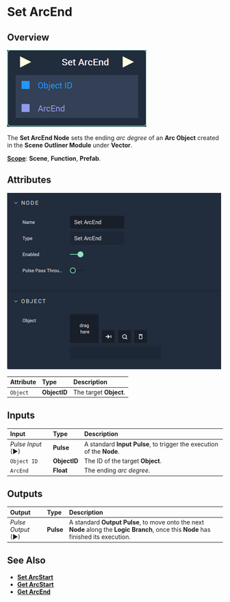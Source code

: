 # Set ArcEnd

## Overview

![The Set ArcEnd Node.](../../../../.gitbook/assets/node-set-arcend.png)

The **Set ArcEnd Node** sets the ending _arc degree_ of an **Arc Object** created in the **Scene Outliner Module** under **Vector**.

[**Scope**](../../../overview.md#scopes): **Scene**, **Function**, **Prefab**.

## Attributes

![The Set ArcEnd Node Attributes.](../../../../.gitbook/assets/node-set-arcend-attr.png)

| Attribute | Type | Description |
| :--- | :--- | :--- |
| `Object` | **ObjectID** | The target **Object**. |

## Inputs

| Input | Type | Description |
| :--- | :--- | :--- |
| _Pulse Input_ \(►\) | **Pulse** | A standard **Input Pulse**, to trigger the execution of the **Node**. |
| `Object ID` | **ObjectID** | The ID of the target **Object**. |
| `ArcEnd` | **Float** | The ending _arc degree_. |

## Outputs

| Output | Type | Description |
| :--- | :--- | :--- |
| _Pulse Output_ \(►\) | **Pulse** | A standard **Output Pulse**, to move onto the next **Node** along the **Logic Branch**, once this **Node** has finished its execution. |

## See Also

* [**Set ArcStart**](setarcstart.md)
* [**Get ArcStart**](getarcstart.md)
* [**Get ArcEnd**](getarcend.md)

